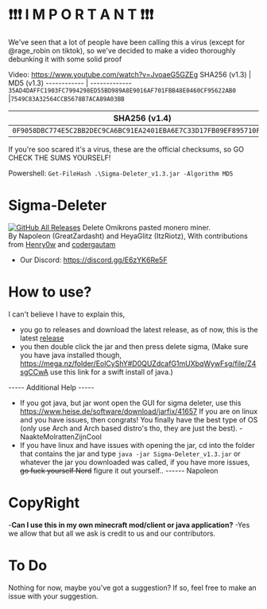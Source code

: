 # ❗❗❗ I M P O R T A N T ❗❗❗
We've seen that a lot of people have been calling this a virus (except for @rage_robin on tiktok), so we've decided to make a video thoroughly debunking it with some solid proof

Video: https://www.youtube.com/watch?v=JvoaeG5GZEg
SHA256 (v1.3) | MD5 (v1.3)
------------ | -------------
`35AD4DAFFC1903FC7994298ED55BD989A8E9016AF701FBB48E0460CF95622AB0` |`7549C83A32564CCB5678B7ACA89A03BB`

SHA256 (v1.4) | MD5 (v1.4)
------------ | -------------
`0F9058DBC774E5C2BB2DEC9CA6BC91EA2401EBA6E7C33D17FB09EF895710F925` |`87C0F50AB8FC04804056EFB9CC66FFEB`

If you're soo scared it's a virus, these are the official checksums, so GO CHECK THE SUMS YOURSELF!

Powershell: `Get-FileHash .\Sigma-Deleter_v1.3.jar -Algorithm MD5`



# Sigma-Deleter
[![GitHub All Releases](https://img.shields.io/github/downloads/XatzClient/Sigma-Deleter/total.svg)](https://github.com/XatzClient/Sigma-Deleter/releases)
Delete Omikrons pasted monero miner.        
By Napoleon (GreatZardasht) and HeyaGlitz (ItzRiotz), With contributions from [Henry0w](https://github.com/Henry0w) and [codergautam](https://github.com/codergautam)
-  Our Discord: https://discord.gg/E6zYK6Re5F    

# How to use?

I can't believe I have to explain this, 
- you go to releases and download the latest release, as of now, this is the latest [release](https://github.com/XatzClient/Sigma-Deleter/releases/download/v1.10/Sigma-Deleter_v1.3.jar)
- you then double click the jar and then press delete sigma, (Make sure you have java installed though, https://mega.nz/folder/EolCyShY#D0QUZdcafG1mUXbqWywFsg/file/Z4sgCCwA use this link for a swift install of java.) 

----- Additional Help -----

- If you got java, but jar wont open the GUI for sigma deleter, use this https://www.heise.de/software/download/jarfix/41657 If you are on linux and you have issues, then congrats! You finally have the best type of OS (only use Arch and Arch based distro's tho, they are just the best). - NaakteMolrattenZijnCool 
- If you have linux and have issues with opening the jar, cd into the folder that contains the jar and type `java -jar Sigma-Deleter_v1.3.jar` or whatever the jar you downloaded was called, if you have more issues, ~~go fuck yourself Nerd~~ figure it out yourself.. ------ Napoleon

# CopyRight

-**Can I use this in my own minecraft mod/client or java application?**
-Yes we allow that but all we ask is credit to us and our contributors.

# To Do
Nothing for now, maybe you've got a suggestion? If so, feel free to make an issue with your suggestion.
